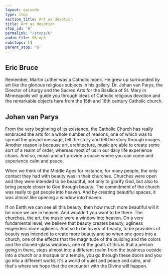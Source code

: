 ```yaml
---
layout: episode
type: stop
section_title: Art as devotion
title: Art as devotion
stop_id: '6'
permalink: "/stops/6"
audio_file: 06.mp3
substops: []
parent_stop: '6'
---
```


## Eric Bruce

Remember, Martin Luther was a Catholic monk. He grew up surrounded by art like the glorious religious subjects in his gallery. Dr. Johan van Parys, the Director of Liturgy and the Sacred Arts for the Basilica of St. Mary in Minneapolis will guide you through ideas of Catholic religious devotion and the remarkable objects here from the 15th and 16th century Catholic church.

## Johan van Parys

From the very beginning of its existence, the Catholic Church has really embraced the arts for a whole number of reasons, one of which was to spread the gospel message, tell the story and tell the story through images. Another reason is because art, architecture, music are able to create some sort of a realm of order, whereas most of us in our daily life experience chaos. And so, music and art provide a space where you can come and experience calm and peace.

When we think of the Middle Ages for instance, for many people, the only contact they had with beauty was in their churches. Churches were open and they were intended to be beautiful, not only to glorify God, but also to bring people closer to God through beauty. The commitment of the church was really to get people into heaven. And by creating beautiful spaces, it was almost like opening a window into heaven.

If on Earth we can see all this beauty, then how much more beautiful will it be once we are in heaven. And wouldn't you want to be there. The churches, the art, the music were a window into heaven. On a very fundamental level, we believe that beauty creates beauty, ugliness engenders more ugliness. And so to be lovers of beauty, to be providers of beauty was intended to create more beauty and so when one goes into a church, one of the effects that the magnitude of the building and the colors and the stained-glass windows, one of the goals of this is that a person going in there, steps almost into a different realm from the business outside into a church or a mosque or a temple, you go through these doors and you go into a different world. It's a world of quiet and peace and calm, and that's where we hope that the encounter with the Divine will happen.
